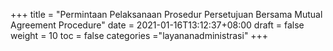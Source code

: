 +++
title = "Permintaan Pelaksanaan Prosedur Persetujuan Bersama Mutual Agreement Procedure"
date = 2021-01-16T13:12:37+08:00
draft = false
weight = 10
toc = false
categories ="layananadministrasi"
+++